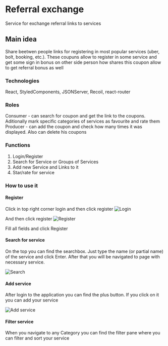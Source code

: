 # Referral exchange

Service for exchange referral links to services

## Main idea

Share beetwen people links for registering in most popular services (uber, bolt, booking, etc.). These coupuns allow to register in some service and get some sign in bonus on other side person how shares this coupon allow to get referral bonus as well

### Technologies

React, StyledComponents, JSONServer, Recoil, react-router

### Roles

Consumer - can search for coupon and get the link to the coupons. Aditionally mark specific categories of services as favourite and rate them
Producer - can add the coupon and check how many times it was displayed. Also can delete his coupons

### Functions

1. Login/Register
2. Search for Service or Groups of Services
3. Add new Service and Links to it
4. Star/rate for service

### How to use it 

#### Register
Click in top right corner login and then click register
![Login](https://i.ibb.co/Tm2pdFG/image.png)

And then click register
![Register](https://i.ibb.co/sV9tNtx/image.png)

Fill all fields and click Register 

#### Search for service
On the top you can find the searchbox. Just type the name (or partial name) of the service and click Enter. After that you will be navigated to page with necessary service. 

![Search](https://i.ibb.co/Xt4xHXL/image.png)

#### Add service

After login to the application you can find the plus button. If you click on it you can add your service

![Add service](https://i.ibb.co/FKNMkNc/image.png)

#### Filter service

When you navigate to any Category you can find the filter pane where you can filter and sort your service
